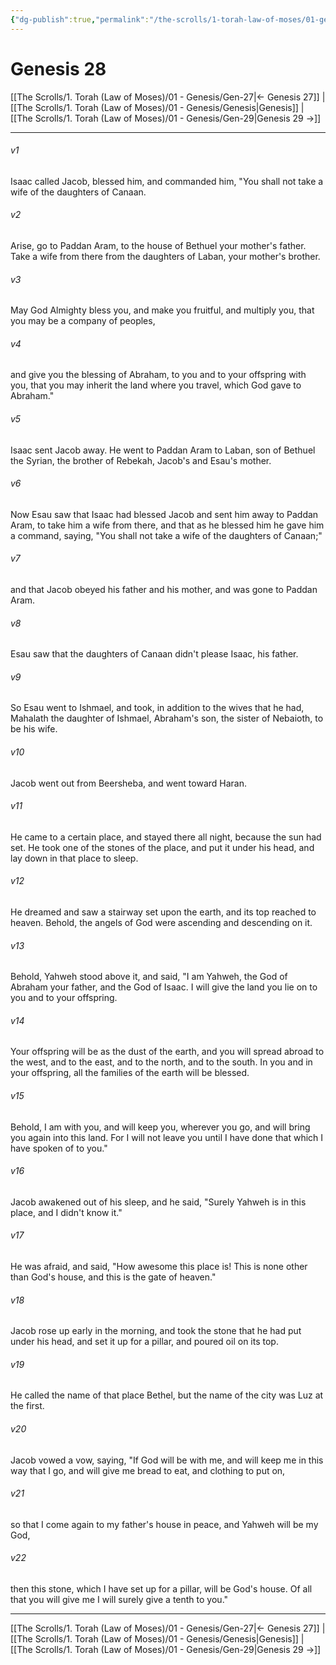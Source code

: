 ```yaml
---
{"dg-publish":true,"permalink":"/the-scrolls/1-torah-law-of-moses/01-genesis/gen-28/","tags":["#TheScrolls","#TorahLawofMoses"]}
---
```



# Genesis 28

[[The Scrolls/1. Torah (Law of Moses)/01 - Genesis/Gen-27\|← Genesis 27]] | [[The Scrolls/1. Torah (Law of Moses)/01 - Genesis/Genesis\|Genesis]] | [[The Scrolls/1. Torah (Law of Moses)/01 - Genesis/Gen-29\|Genesis 29 →]]
***



###### v1 
Isaac called Jacob, blessed him, and commanded him, "You shall not take a wife of the daughters of Canaan. 

###### v2 
Arise, go to Paddan Aram, to the house of Bethuel your mother's father. Take a wife from there from the daughters of Laban, your mother's brother. 

###### v3 
May God Almighty bless you, and make you fruitful, and multiply you, that you may be a company of peoples, 

###### v4 
and give you the blessing of Abraham, to you and to your offspring with you, that you may inherit the land where you travel, which God gave to Abraham." 

###### v5 
Isaac sent Jacob away. He went to Paddan Aram to Laban, son of Bethuel the Syrian, the brother of Rebekah, Jacob's and Esau's mother. 

###### v6 
Now Esau saw that Isaac had blessed Jacob and sent him away to Paddan Aram, to take him a wife from there, and that as he blessed him he gave him a command, saying, "You shall not take a wife of the daughters of Canaan;" 

###### v7 
and that Jacob obeyed his father and his mother, and was gone to Paddan Aram. 

###### v8 
Esau saw that the daughters of Canaan didn't please Isaac, his father. 

###### v9 
So Esau went to Ishmael, and took, in addition to the wives that he had, Mahalath the daughter of Ishmael, Abraham's son, the sister of Nebaioth, to be his wife. 

###### v10 
Jacob went out from Beersheba, and went toward Haran. 

###### v11 
He came to a certain place, and stayed there all night, because the sun had set. He took one of the stones of the place, and put it under his head, and lay down in that place to sleep. 

###### v12 
He dreamed and saw a stairway set upon the earth, and its top reached to heaven. Behold, the angels of God were ascending and descending on it. 

###### v13 
Behold, Yahweh stood above it, and said, "I am Yahweh, the God of Abraham your father, and the God of Isaac. I will give the land you lie on to you and to your offspring. 

###### v14 
Your offspring will be as the dust of the earth, and you will spread abroad to the west, and to the east, and to the north, and to the south. In you and in your offspring, all the families of the earth will be blessed. 

###### v15 
Behold, I am with you, and will keep you, wherever you go, and will bring you again into this land. For I will not leave you until I have done that which I have spoken of to you." 

###### v16 
Jacob awakened out of his sleep, and he said, "Surely Yahweh is in this place, and I didn't know it." 

###### v17 
He was afraid, and said, "How awesome this place is! This is none other than God's house, and this is the gate of heaven." 

###### v18 
Jacob rose up early in the morning, and took the stone that he had put under his head, and set it up for a pillar, and poured oil on its top. 

###### v19 
He called the name of that place Bethel, but the name of the city was Luz at the first. 

###### v20 
Jacob vowed a vow, saying, "If God will be with me, and will keep me in this way that I go, and will give me bread to eat, and clothing to put on, 

###### v21 
so that I come again to my father's house in peace, and Yahweh will be my God, 

###### v22 
then this stone, which I have set up for a pillar, will be God's house. Of all that you will give me I will surely give a tenth to you."

***
[[The Scrolls/1. Torah (Law of Moses)/01 - Genesis/Gen-27\|← Genesis 27]] | [[The Scrolls/1. Torah (Law of Moses)/01 - Genesis/Genesis\|Genesis]] | [[The Scrolls/1. Torah (Law of Moses)/01 - Genesis/Gen-29\|Genesis 29 →]]
